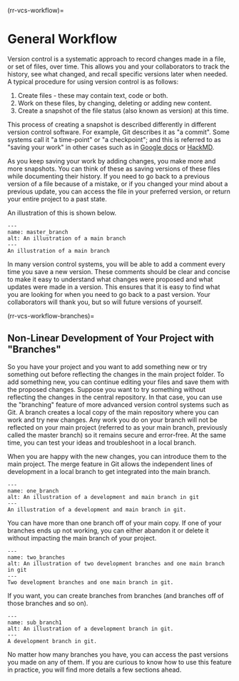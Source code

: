 (rr-vcs-workflow)=
# General Workflow

Version control is a systematic approach to record changes made in a file, or set of files, over time.
This allows you and your collaborators to track the history, see what changed, and recall specific versions later when needed.
A typical procedure for using version control is as follows:

1. Create files - these may contain text, code or both.
2. Work on these files, by changing, deleting or adding new content.
3. Create a snapshot of the file status (also known as version) at this time.

This process of creating a snapshot is described differently in different version control software.
For example, Git describes it as "a commit".
Some systems call it "a time-point" or "a checkpoint"; and this is referred to as "saving your work" in other cases such as in [Google docs](https://docs.google.com/) or [HackMD](http://hackmd.io/).

As you keep saving your work by adding changes, you make more and more snapshots.
You can think of these as saving versions of these files while documenting their history.
If you need to go back to a previous version of a file because of a mistake, or if you changed your mind about a previous update, you can access the file in your preferred version, or return your entire project to a past state.

An illustration of this is shown below.

```{figure} ../../figures/master_branch.png
---
name: master_branch
alt: An illustration of a main branch
---
An illustration of a main branch
```

In many version control systems, you will be able to add a comment every time you save a new version.
These comments should be clear and concise to make it easy to understand what changes were proposed and what updates were made in a version.
This ensures that it is easy to find what you are looking for when you need to go back to a past version.
Your collaborators will thank you, but so will future versions of yourself.

(rr-vcs-workflow-branches)=
## Non-Linear Development of Your Project with "Branches"

So you have your project and you want to add something new or try something out before reflecting the changes in the main project folder.
To add something new, you can continue editing your files and save them with the proposed changes.
Suppose you want to try something without reflecting the changes in the central repository.
In that case, you can use the "branching" feature of more advanced version control systems such as Git.
A branch creates a local copy of the main repository where you can work and try new changes.
Any work you do on your branch will not be reflected on your main project (referred to as your main branch, previously called the master branch) so it remains secure and error-free.
At the same time, you can test your ideas and troubleshoot in a local branch.

When you are happy with the new changes, you can introduce them to the main project.
The merge feature in Git allows the independent lines of development in a local branch to get integrated into the main branch.

```{figure} ../../figures/one_branch.png
---
name: one_branch
alt: An illustration of a development and main branch in git
---
An illustration of a development and main branch in git.
```

You can have more than one branch off of your main copy.
If one of your branches ends up not working, you can either abandon it or delete it without impacting the main branch of your project.

```{figure} ../../figures/two_branches.png
---
name: two_branches
alt: An illustration of two development branches and one main branch in git
---
Two development branches and one main branch in git.
```

If you want, you can create branches from branches (and branches off of those branches and so on).

```{figure} ../../figures/sub_branch.png
---
name: sub_branch1
alt: An illustration of a development branch in git.
---
A development branch in git.
```

No matter how many branches you have, you can access the past versions you made on any of them.
If you are curious to know how to use this feature in practice, you will find more details a few sections ahead.
